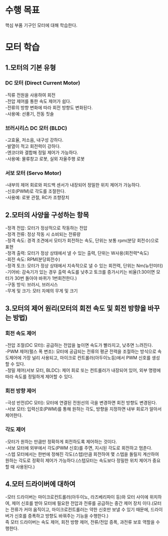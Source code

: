 # 수행 목표
핵심 부품 기구인 모터에 대해 학습한다.

# 모터 학습
## 1.모터의 기본 유형
### DC 모터 (Direct Current Motor)
-직류 전원을 사용하여 회전  
-전압 제어를 통한 속도 제어가 쉽다.  
-전류의 방향 변화에 따라 회전 방향도 변화된다.  
-사용예: 선풍기, 전동 칫솔  
### 브러시리스 DC 모터 (BLDC)
-고효율, 저소음, 내구성 강하다.  
-발열이 적고 회전력이 강하다.  
-엔코더와 결합해 정밀 제어가 가능하다.  
-사용예: 물류창고 로봇, 실외 자율주행 로봇  
### 서보 모터 (Servo Motor)
-내부의 제어 회로와 피드백 센서가 내장되어 정밀한 위치 제어가 가능하다.  
-신호(PWM)로 각도를 조절한다.  
-사용예: 로봇 관절, RC카 조향장치  

## 2.모터의 사양을 구성하는 항목
-정격 전압: 모터가 정상적으로 작동하는 전압  
-정격 전류: 정상 작동 시 소비되는 전류량  
-정격 속도: 경격 조견에서 모터가 회전하는 속도, 단위는 보통 rpm(분당 회전수)으로 표현  
-정격 출력: 모터가 정상 상태에서 낼 수 있는 출력, 단위는 W사용(회전력*속도)  
-회전 속도: RPM(분당회전수)  
-정격 토크: 모터가 정상 상태에서 지속적으로 낼 수 있는 회전력, 단위는 Nm(뉴턴미터)  
-기어비: 감속기가 있는 경우 출력 속도를 낮추고 토크를 증가시키는 비율(1:30이면 모터가 30번 돌아야 바퀴가 1번회전한다.)  
-구동 방식: 브러시, 브러시스  
-무게 및 크기: 모터 자체의 무게 및 크기  

## 3.모터의 제어 원리(모터의 회전 속도 및 회전 방향을 바꾸는 방법)
### 회전 속도 제어
-전압 조절(DC 모터): 공급하는 전압을 높이면 속도가 빨라지고, 낮추면 느려진다.  
-PWM 제어(펄스 폭 변조): 모터에 공급되는 전류의 평균 전력을 조절하는 방식으로 속도제어에 가장 널리 사용되고, 마이크로 컨트롤러(아두이노등)에서 PWM 신호를 생성할 수 있다.  
-정밀 제어(서보 모터, BLDC): 제어 회로 또는 컨트롤러가 내장되어 있어, 외부 명령에 따라 속도를 정밀하게 제어할 수 있다.  
### 회전 방향 제어
-극성 반전(DC 모터): 모터에 연결된 전원선의 극을 변경하면 회전 방향도 변경된다.  
-서보 모터: 입력신호(PWM)를 통해 원하는 각도, 방향을 지정하면 내부 회로가 알아서 제어한다.  
### 각도 제어
-모터가 원하는 만큼만 정확하게 회전하도록 제어하는 것이다.  
-서보 모터에 외부에서 각도(PWM 신호)를 주면, 지시된 각도로 회전하고 멈춘다.  
-스텝 모터에서는 한번에 정해진 각도(스텝)만큼 회전하여 몇 스텝을 돌릴지 계산하여 원하는 각도로 정확히 제어가 가능하다.(스텝모터는 속도보다 정밀한 위치 제어가 중요할 때 사용된다.)  

## 4.모터 드라이버에 대하여
-모터 드라이버는 마이크로컨트롤러(아두이노, 라즈베리파이 등)와 모터 사이에 위치하여, 제어 신호를 받아 모터에 필요한 전압과 전류를 공급하는 중간 제어 장치 이다.(모터는 전류가 커야 움직이고, 마이크로컨트롤러는 약한 신호만 보낼 수 있기 때문에, 드라이버가 신호를 증폭하고 방향도 바꿔주는 기능을 수행한다.)  
즉 모터 드라이버는 속도 제어, 회전 방향 제어, 전류/전압 증폭, 과전류 보호 역할을 수행한다.

